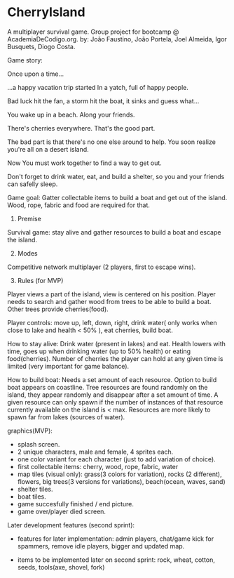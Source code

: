 # CherryIsland
A multiplayer survival game. Group project for bootcamp @ AcademiaDeCodigo.org. 
by: João Faustino, João Portela, Joel Almeida, Igor Busquets, Diogo Costa.

Game story:

Once upon a time...

...a happy vacation trip started
In a yatch, full of happy people.

Bad luck hit the fan, a storm hit the boat, 
it sinks and guess what...

You wake up in a beach. Along your friends. 

There's cherries everywhere. That's the good part.

The bad part is that there's no one else around to help. You soon realize you're all on a desert island.

Now You must work together to find a way to get out. 

Don't forget to drink water, eat, and build a shelter, so you and your friends can safelly sleep.

Game goal:
Gatter collectable items to build a boat and get out of the island. Wood, rope, fabric and food are required for that.

1) Premise

Survival game: stay alive and gather resources to build a boat and escape the island.


2) Modes

Competitive network multiplayer (2 players, first to escape wins).

3) Rules (for MVP)

Player views a part of the island, view is centered on his position. Player needs to search and gather wood from trees to be able to build a boat. Other trees provide cherries(food). 

Player controls: move up, left, down, right, drink water( only works when close to lake and health < 50% ), eat cherries, build boat.

How to stay alive: Drink water (present in lakes) and eat. Health lowers with time, goes up when drinking water (up to 50% health) or eating food(cherries). Number of cherries the player can hold at any given time is limited (very important for game balance).

How to build boat: Needs a set amount of each resource. Option to build boat appears on coastline.
Tree resources are found randomly on the island, they appear randomly and disappear after a set amount of time. A given resource can only spawn if the number of instances of that resource currently available on the island is < max.
Resources are more likely to spawn far from lakes (sources of water).

graphics(MVP):
- splash screen.
- 2 unique characters, male and female, 4 sprites each.
- one color variant for each character (just to add variation of choice).
- first collectable items:
	cherry, wood, rope, fabric, water
- map tiles (visual only):
	grass(3 colors for variation), rocks (2 different), flowers, big trees(3 versions for variations), beach(ocean, waves, sand)
- shelter tiles.
- boat tiles.
- game succesfully finished / end picture.
- game over/player died screen.

Later development features (second sprint):
- features for later implementation:
	admin players, chat/game kick for spammers, remove idle players, bigger and updated map. 

- items to be implemented later on second sprint:
	 rock, wheat, cotton, seeds, tools(axe, shovel, fork) 





